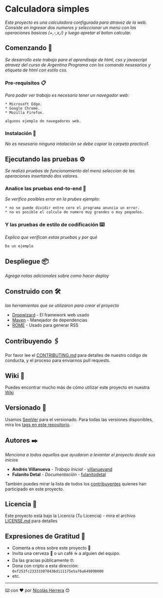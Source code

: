 # Calculadora simples

_Este proyecto es una calculadora configurada para atravez de la web._
_Consiste en ingresar dos numeros y seleccionar un menú con las operaciones basicas (+,-,x,/) y luego apretar el boton calcular._

## Comenzando 🚀

_Se desarrollo este trabajo para el aprendisaje de html, css y javascript atravez del curso de Argentina Programa con los comando nesesarios y etiqueta de html con estilo css._


### Pre-requisitos 📋

_Para poder ver trabajo es necesario tener un navegador web:_

```
* Microsoft Edge.
* Google Chrome.
* Mozilla Firefox.

algunos ejemplo de navegadores web.

```

### Instalación 🔧

_No es nesesario ninguna intalación se debe copiar la carpeta practico1._

## Ejecutando las pruebas ⚙️

_Se realizó pruebas de funcionamiento del menú seleccion de las operaciones insertando dos valores._

### Analice las pruebas end-to-end 🔩

_Se verifico posibles error en la prubes ejemplo:_

```
* no se puede dividir entre cero el programa anuncia un error.
* no es posible el calculo de numero muy grandes o muy pequeños.
```

### Y las pruebas de estilo de codificación ⌨️

_Explica que verifican estas pruebas y por qué_

```
Da un ejemplo
```

## Despliegue 📦

_Agrega notas adicionales sobre como hacer deploy_

## Construido con 🛠️

_las herramientas que se utilizaron para crear el proyecto_

* [Dropwizard](http://www.dropwizard.io/1.0.2/docs/) - El framework web usado
* [Maven](https://maven.apache.org/) - Manejador de dependencias
* [ROME](https://rometools.github.io/rome/) - Usado para generar RSS

## Contribuyendo 🖇️

Por favor lee el [CONTRIBUTING.md](https://gist.github.com/villanuevand/xxxxxx) para detalles de nuestro código de conducta, y el proceso para enviarnos pull requests.

## Wiki 📖

Puedes encontrar mucho más de cómo utilizar este proyecto en nuestra [Wiki](https://github.com/tu/proyecto/wiki)

## Versionado 📌

Usamos [SemVer](http://semver.org/) para el versionado. Para todas las versiones disponibles, mira los [tags en este repositorio](https://github.com/tu/proyecto/tags).

## Autores ✒️

_Menciona a todos aquellos que ayudaron a levantar el proyecto desde sus inicios_

* **Andrés Villanueva** - *Trabajo Inicial* - [villanuevand](https://github.com/villanuevand)
* **Fulanito Detal** - *Documentación* - [fulanitodetal](#fulanito-de-tal)

También puedes mirar la lista de todos los [contribuyentes](https://github.com/your/project/contributors) quíenes han participado en este proyecto. 

## Licencia 📄

Este proyecto está bajo la Licencia (Tu Licencia) - mira el archivo [LICENSE.md](LICENSE.md) para detalles

## Expresiones de Gratitud 🎁

* Comenta a otros sobre este proyecto 📢
* Invita una cerveza 🍺 o un café ☕ a alguien del equipo. 
* Da las gracias públicamente 🤓.
* Dona con cripto a esta dirección: `0xf253fc233333078436d111175e5a76a649890000`
* etc.



---
⌨️ con ❤️ por [Nicolás Herrera](https://github.com/Nicolas114188/practico1.git) 😊

